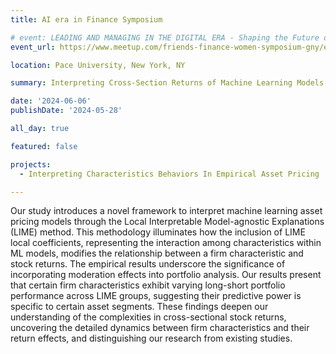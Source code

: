 ```yaml
---
title: AI era in Finance Symposium

# event: LEADING AND MANAGING IN THE DIGITAL ERA - Shaping the Future of Work and Business Education (LMDE 2023)
event_url: https://www.meetup.com/friends-finance-women-symposium-gny/events/299439293/

location: Pace University, New York, NY

summary: Interpreting Cross-Section Returns of Machine Learning Models Firm Characteristics and Moderation Effect through LIME

date: '2024-06-06'
publishDate: '2024-05-28'

all_day: true

featured: false

projects:
  - Interpreting Characteristics Behaviors In Empirical Asset Pricing

---
```

Our study introduces a novel framework to interpret machine learning asset pricing models through the Local Interpretable Model-agnostic Explanations (LIME) method. This methodology illuminates how the inclusion of LIME local coefficients, representing the interaction among characteristics within ML models, modifies the relationship between a firm characteristic and stock returns. The empirical results underscore the significance of incorporating moderation effects into portfolio analysis. Our results present that certain firm characteristics exhibit varying long-short portfolio performance across LIME groups, suggesting their predictive power is specific to certain asset segments. These findings deepen our understanding of the complexities in cross-sectional stock returns, uncovering the detailed dynamics between firm characteristics and their return effects, and distinguishing our research from existing studies.